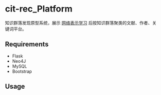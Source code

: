 # cit-rec_Platform

知识群落发现原型系统，展示 [网络表示学习](https://github.com/whuscity/citation-recommendation)  后按知识群落聚类的文献、作者、关键词平台。

## Requirements
* Flask
* Neo4J
* MySQL
* Bootstrap

## Usage
